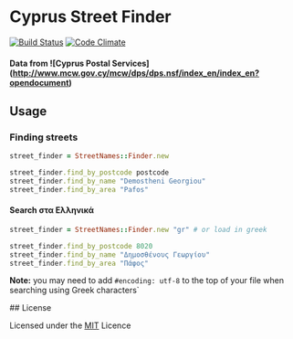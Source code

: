 # Cyprus Street Finder
[![Build Status](https://secure.travis-ci.org/despo/cyprus-paf.png)](http://travis-ci.org/despo/cyprus-paf) [![Code Climate](https://codeclimate.com/badge.png)](https://codeclimate.com/github/despo/cyprus-paf)

#### Data from ![Cyprus Postal Services] (http://www.mcw.gov.cy/mcw/dps/dps.nsf/index_en/index_en?opendocument)

## Usage

### Finding streets

```ruby
street_finder = StreetNames::Finder.new

street_finder.find_by_postcode postcode
street_finder.find_by_name "Demostheni Georgiou"
street_finder.find_by_area "Pafos"
```
#### Search στα Ελληνικά

```ruby
street_finder = StreetNames::Finder.new "gr" # or load in greek

street_finder.find_by_postcode 8020
street_finder.find_by_name "Δημοσθένους Γεωργίου"
street_finder.find_by_area "Πάφος"
```

**Note:** you may need to add `#encoding: utf-8` to the top of your file when searching using Greek characters`

## License

Licensed under the [MIT] Licence

[MIT]:https://raw.github.com/despo/cyprus-paf/master/MIT-LICENSE.txt
